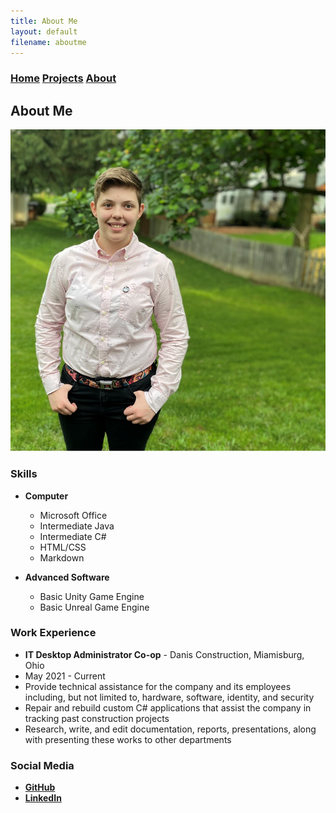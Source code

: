 ```yaml
---
title: About Me
layout: default
filename: aboutme
--- 
```

### [Home](https://beandevstudios.com/) [Projects](https://beandevstudios.com/pages/Projects/projects) [About](https://beandevstudios.com/pages/About/aboutme)
## About Me

![Kelli_Porter_Photo](assets/pictures/About/Photo_Kelli_Porter.png)

### Skills
 - **Computer**
   - Microsoft Office
   - Intermediate Java
   - Intermediate C#
   - HTML/CSS
   - Markdown

 - **Advanced Software**
   - Basic Unity Game Engine
   - Basic Unreal Game Engine

### Work Experience
 - **IT Desktop Administrator Co-op** - Danis Construction, Miamisburg, Ohio
  - May 2021 - Current
   - Provide technical assistance for the company and its employees including, but not limited to, hardware, software, identity, and security
   - Repair and rebuild custom C# applications that assist the company in tracking past construction projects
   - Research, write, and edit documentation, reports, presentations, along with presenting these works to other departments

### Social Media
  - **[GitHub](https://github.com/BeanDevStudios)**
  - **[LinkedIn](https://www.linkedin.com/in/kelliporter22)**